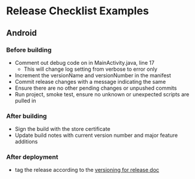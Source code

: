 Release Checklist Examples
===

Android
---
### Before building
- Comment out debug code on in MainActivity.java, line 17
  - This will change log setting from verbose to error only
- Increment the versionName and versionNumber in the manifest
- Commit release changes with a message indicating the same
- Ensure there are no other pending changes or unpushed commits
- Run project, smoke test, ensure no unknown or unexpected scripts are pulled in

### After building
- Sign the build with the store certificate
- Update build notes with current version number and major feature additions

### After deployment
- tag the release according to the [versioning for release doc](../master/pages/versioning_for_release.md)